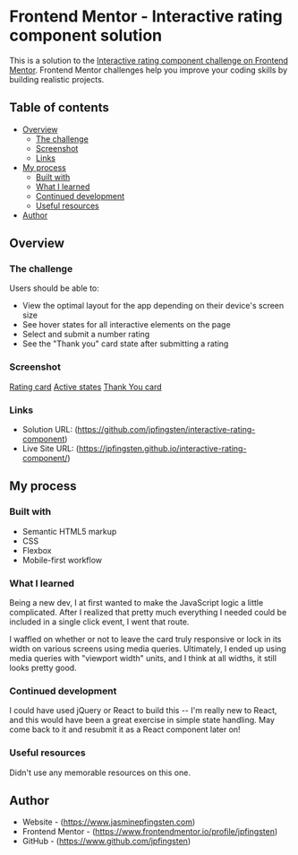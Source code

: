 # Frontend Mentor - Interactive rating component solution

This is a solution to the [Interactive rating component challenge on Frontend Mentor](https://www.frontendmentor.io/challenges/interactive-rating-component-koxpeBUmI). Frontend Mentor challenges help you improve your coding skills by building realistic projects.

## Table of contents

- [Overview](#overview)
  - [The challenge](#the-challenge)
  - [Screenshot](#screenshot)
  - [Links](#links)
- [My process](#my-process)
  - [Built with](#built-with)
  - [What I learned](#what-i-learned)
  - [Continued development](#continued-development)
  - [Useful resources](#useful-resources)
- [Author](#author)

## Overview

### The challenge

Users should be able to:

- View the optimal layout for the app depending on their device's screen size
- See hover states for all interactive elements on the page
- Select and submit a number rating
- See the "Thank you" card state after submitting a rating

### Screenshot

[Rating card](solution/rating-card.png)
[Active states](solution/active-states.png)
[Thank You card](solution/thank-you.png)

### Links

- Solution URL: (https://github.com/jpfingsten/interactive-rating-component)
- Live Site URL: (https://jpfingsten.github.io/interactive-rating-component/)

## My process

### Built with

- Semantic HTML5 markup
- CSS
- Flexbox
- Mobile-first workflow

### What I learned

Being a new dev, I at first wanted to make the JavaScript logic a little complicated. After I realized that pretty much everything I needed could be included in a single click event, I went that route.

I waffled on whether or not to leave the card truly responsive or lock in its width on various screens using media queries. Ultimately, I ended up using media queries with "viewport width" units, and I think at all widths, it still looks pretty good.

### Continued development

I could have used jQuery or React to build this -- I'm really new to React, and this would have been a great exercise in simple state handling. May come back to it and resubmit it as a React component later on!

### Useful resources

Didn't use any memorable resources on this one.

## Author

- Website - (https://www.jasminepfingsten.com)
- Frontend Mentor - (https://www.frontendmentor.io/profile/jpfingsten)
- GitHub - (https://www.github.com/jpfingsten)
